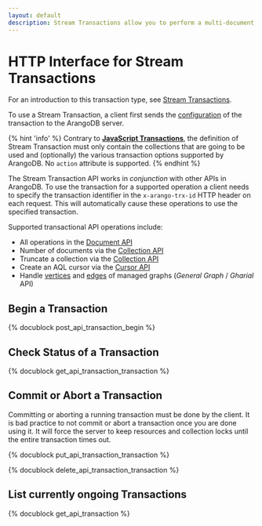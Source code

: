 ```yaml
---
layout: default
description: Stream Transactions allow you to perform a multi-document transaction with individual begin and commit / abort commands
---
```

HTTP Interface for Stream Transactions
======================================

For an introduction to this transaction type, see
[Stream Transactions](../transactions-stream-transactions.html).

To use a Stream Transaction, a client first sends the [configuration](#begin-a-transaction)
of the transaction to the ArangoDB server.

{% hint 'info' %}
Contrary to [**JavaScript Transactions**](transaction-js-transaction.html),
the definition of Stream Transaction must only contain the collections that are
going to be used and (optionally) the various transaction options supported by
ArangoDB. No `action` attribute is supported.
{% endhint %}

The Stream Transaction API works in *conjunction* with other APIs in ArangoDB.
To use the transaction for a supported operation a client needs to specify
the transaction identifier in the `x-arango-trx-id` HTTP header on each request.
This will automatically cause these operations to use the specified transaction.

Supported transactional API operations include:

- All operations in the [Document API](document.html)
- Number of documents via the [Collection API](collection.html#return-number-of-documents-in-a-collection)
- Truncate a collection via the [Collection API](collection.html#truncate-collection)
- Create an AQL cursor via the [Cursor API](aql-query-cursor-accessing-cursors.html)
- Handle [vertices](gharial-vertices.html) and [edges](gharial-edges.html)
  of managed graphs (_General Graph_ / _Gharial_ API)

Begin a Transaction
-------------------

{% docublock post_api_transaction_begin %}

Check Status of a Transaction
-----------------------------

{% docublock get_api_transaction_transaction %}

Commit or Abort a Transaction
-----------------------------

Committing or aborting a running transaction must be done by the client.
It is bad practice to not commit or abort a transaction once you are done
using it. It will force the server to keep resources and collection locks 
until the entire transaction times out.

{% docublock put_api_transaction_transaction %}

{% docublock delete_api_transaction_transaction %}

List currently ongoing Transactions
-----------------------------------

{% docublock get_api_transaction %}
